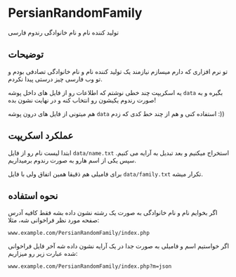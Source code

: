 # PersianRandomFamily
تولید کننده نام و نام خانوادگی رندوم فارسی


## توضیحات
تو نرم افزاری که دارم میسازم نیازمند یک تولید کننده نام و نام خانوادگی تصادفی بودم و تو وب فارسی چیز درستی پیدا نکردم.

یه اسکریپت چند خطی نوشتم که اطلاعات رو از فایل های داخل پوشه ``data`` بگیره و به صورت رندوم یکیشون رو انتخاب کنه و در نهایت نشون بده!

هم میتونی از فایل های درون پوشه ``data`` استفاده کنی و هم از چند خط کدی که زدم :))
## عملکرد اسکریپت
ابتدا لیست نام رو از فایل ``data/name.txt`` استخراج میکنیم و بعد تبدیل به آرایه می کنیم. سپس یکی از اسم هارو به صورت رندوم برمیداریم.

برای فامیلی هم ذقیقا همین اتفاق ولی با فایل ``data/family.txt`` تکرار میشه.


## نحوه استفاده
اگر بخوایم نام و نام خانوادگی به صورت یک رشته نشون داده بشه فقط کافیه آدرس صفحه مورد نظر فراخوانی شه، مثلا:

``www.example.com/PersianRandomFamily/index.php``


 اگر خواستیم اسم و فامیلی به صورت جدا در یک آرایه نشون داده شه آخر فایل فراخوانی شده عبارت زیر رو  میزاریم:

``www.example.com/PersianRandomFamily/index.php?m=json``
